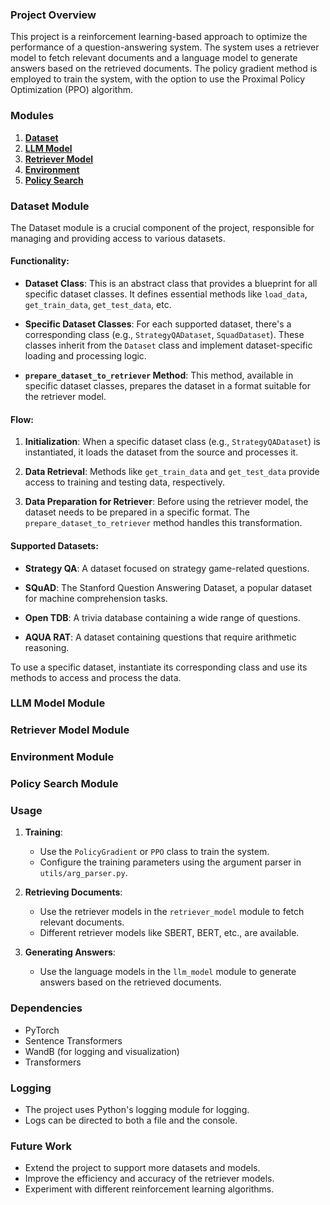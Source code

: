 ### Project Overview

This project is a reinforcement learning-based approach to optimize the performance of a question-answering system. The system uses a retriever model to fetch relevant documents and a language model to generate answers based on the retrieved documents. The policy gradient method is employed to train the system, with the option to use the Proximal Policy Optimization (PPO) algorithm.

### Modules

1. [**Dataset**](#dataset-module)
2. [**LLM Model**](#llm-model-module)
3. [**Retriever Model**](#retriever-model-module)
4. [**Environment**](#environment-module)
5. [**Policy Search**](#policy-search-module)

### Dataset Module

The Dataset module is a crucial component of the project, responsible for managing and providing access to various datasets. 

#### Functionality:

- **Dataset Class**: This is an abstract class that provides a blueprint for all specific dataset classes. It defines essential methods like `load_data`, `get_train_data`, `get_test_data`, etc.
  
- **Specific Dataset Classes**: For each supported dataset, there's a corresponding class (e.g., `StrategyQADataset`, `SquadDataset`). These classes inherit from the `Dataset` class and implement dataset-specific loading and processing logic.

- **`prepare_dataset_to_retriever` Method**: This method, available in specific dataset classes, prepares the dataset in a format suitable for the retriever model.

#### Flow:

1. **Initialization**: When a specific dataset class (e.g., `StrategyQADataset`) is instantiated, it loads the dataset from the source and processes it.
  
2. **Data Retrieval**: Methods like `get_train_data` and `get_test_data` provide access to training and testing data, respectively.

3. **Data Preparation for Retriever**: Before using the retriever model, the dataset needs to be prepared in a specific format. The `prepare_dataset_to_retriever` method handles this transformation.

#### Supported Datasets:

- **Strategy QA**: A dataset focused on strategy game-related questions.
  
- **SQuAD**: The Stanford Question Answering Dataset, a popular dataset for machine comprehension tasks.

- **Open TDB**: A trivia database containing a wide range of questions.

- **AQUA RAT**: A dataset containing questions that require arithmetic reasoning.

To use a specific dataset, instantiate its corresponding class and use its methods to access and process the data.

### LLM Model Module
### Retriever Model Module
### Environment Module
### Policy Search Module







### Usage

1. **Training**:
   - Use the `PolicyGradient` or `PPO` class to train the system.
   - Configure the training parameters using the argument parser in `utils/arg_parser.py`.

2. **Retrieving Documents**:
   - Use the retriever models in the `retriever_model` module to fetch relevant documents.
   - Different retriever models like SBERT, BERT, etc., are available.

3. **Generating Answers**:
   - Use the language models in the `llm_model` module to generate answers based on the retrieved documents.

### Dependencies

- PyTorch
- Sentence Transformers
- WandB (for logging and visualization)
- Transformers

### Logging

- The project uses Python's logging module for logging.
- Logs can be directed to both a file and the console.

### Future Work

- Extend the project to support more datasets and models.
- Improve the efficiency and accuracy of the retriever models.
- Experiment with different reinforcement learning algorithms.
